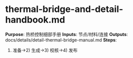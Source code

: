 # thermal-bridge-and-detail-handbook.md

**Purpose**: 热桥控制细部手册
**Inputs**: 节点/材料/连接
**Outputs**: docs/details/detail-thermal-bridge-manual.md
**Steps**:

1. 准备→2) 生成→3) 校核→4) 发布

